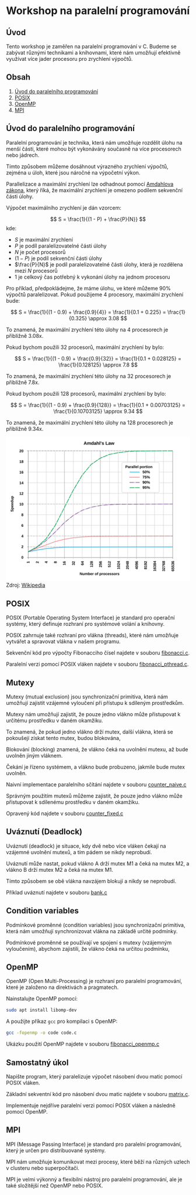 <!-- {% raw %} -->

# Workshop na paralelní programování

## Úvod

Tento workshop je zaměřen na paralelní programování v C.
Budeme se zabývat různými technikami a knihovnami,
které nám umožňují efektivně využívat více jader procesoru pro zrychlení výpočtů.

## Obsah

1. [Úvod do paralelního programování](#úvod-do-paralelního-programování)
2. [POSIX](#posix)
3. [OpenMP](#openmp)
4. [MPI](#mpi)

## Úvod do paralelního programování

Paralelní programování je technika, která nám umožňuje rozdělit úlohu na menší části,
které mohou být vykonávány současně na více procesorech nebo jádrech.

Tímto způsobem můžeme dosáhnout výrazného zrychlení výpočtů,
zejména u úloh, které jsou náročné na výpočetní výkon.

Parallelizace a maximální zrychlení lze odhadnout pomocí [Amdahlova zákona](https://en.wikipedia.org/wiki/Amdahl%27s_law),
který říká, že maximální zrychlení je omezeno podílem sekvenční části úlohy.

Výpočet maximálního zrychlení je dán vzorcem:

$$
S = \frac{1}{(1 - P) + \frac{P}{N}}
$$
kde:
- $S$ je maximální zrychlení
- $P$ je podíl paralelizovatelné části úlohy
- $N$ je počet procesorů
- $(1 - P)$ je podíl sekvenční části úlohy
- $\frac{P}{N}$ je podíl paralelizovatelné části úlohy, která je rozdělena mezi $N$ procesorů
- $1$ je celkový čas potřebný k vykonání úlohy na jednom procesoru

Pro příklad, předpokládejme, že máme úlohu, ve které můžeme 90% výpočtů paralelizovat.
Pokud použijeme 4 procesory, maximální zrychlení bude:

$$
S = \frac{1}{(1 - 0.9) + \frac{0.9}{4}} = \frac{1}{0.1 + 0.225} = \frac{1}{0.325} \approx 3.08
$$

To znamená, že maximální zrychlení této úlohy na 4 procesorech je přibližně 3.08x.

Pokud bychom použili 32 procesorů, maximální zrychlení by bylo:

$$
S = \frac{1}{(1 - 0.9) + \frac{0.9}{32}} = \frac{1}{0.1 + 0.028125} = \frac{1}{0.128125} \approx 7.8
$$

To znamená, že maximální zrychlení této úlohy na 32 procesorech je přibližně 7.8x.

Pokud bychom použili 128 procesorů, maximální zrychlení by bylo:

$$
S = \frac{1}{(1 - 0.9) + \frac{0.9}{128}} = \frac{1}{0.1 + 0.00703125} = \frac{1}{0.10703125} \approx 9.34
$$

To znamená, že maximální zrychlení této úlohy na 128 procesorech je přibližně 9.34x.

![Amdahl's law](./img/amdahls-law.png)
Zdroj: [Wikipedia](https://en.wikipedia.org/wiki/Amdahl%27s_law)

## POSIX

POSIX (Portable Operating System Interface) je standard pro operační systémy,
který definuje rozhraní pro systémové volání a knihovny.

POSIX zahrnuje také rozhraní pro vlákna (threads),
které nám umožňuje vytvářet a spravovat vlákna v našem programu.

Sekvenční kód pro výpočty Fibonacciho čísel najdete v souboru [fibonacci.c](./code/01_fibonacci/fibonacci.c).

Paralelní verzi pomocí POSIX vláken najdete v souboru [fibonacci_pthread.c](./code/01_fibonacci/fibonacci_pthread.c).

## Mutexy

Mutexy (mutual exclusion) jsou synchronizační primitiva,
která nám umožňují zajistit vzájemné vyloučení při přístupu k sdíleným prostředkům.

Mutexy nám umožňují zajistit, že pouze jedno vlákno může přistupovat k určitému prostředku v daném okamžiku.

To znamená, že pokud jedno vlákno drží mutex,
další vlákna, která se pokoušejí získat tento mutex, budou blokována,

Blokování (blocking) znamená, že vlákno čeká na uvolnění mutexu,
až bude uvolněn jiným vláknem.

Čekání je řízeno systémem,
a vlákno bude probuzeno, jakmile bude mutex uvolněn.

Naivní implementace paralelního sčítání najdete v souboru [counter_naive.c](code/02_counter/counter_naive.c)

Správným použitím mutexů můžeme zajistit,
že pouze jedno vlákno může přistupovat k sdílenému prostředku v daném okamžiku.

Opravený kód najdete v souboru [counter_fixed.c](code/02_counter/counter_fixed.c)

## Uváznutí (Deadlock)

Uváznutí (deadlock) je situace, kdy dvě nebo více vláken čekají na vzájemné uvolnění mutexů,
a tím pádem se nikdy neprobudí.

Uváznutí může nastat, pokud vlákno A drží mutex M1 a čeká na mutex M2,
a vlákno B drží mutex M2 a čeká na mutex M1.

Tímto způsobem se obě vlákna navzájem blokují a nikdy se neprobudí.

Příklad uváznutí najdete v souboru [bank.c](code/03_bank/bank.c)

## Condition variables

Podmínkové proměnné (condition variables) jsou synchronizační primitiva,
která nám umožňují synchronizovat vlákna na základě určité podmínky.

Podmínkové proměnné se používají ve spojení s mutexy (vzájemným vyloučením),
abychom zajistili, že vlákno čeká na určitou podmínku,

## OpenMP

OpenMP (Open Multi-Processing) je rozhraní pro paralelní programování,
které je založeno na direktivách a pragmatech.

Nainstalujte OpenMP pomocí:

```bash
sudo apt install libomp-dev
```

A použijte příkaz `gcc` pro kompilaci s OpenMP:

```bash
gcc -fopenmp -o code code.c
```

Ukázku použití OpenMP najdete v souboru [fibonacci_openmp.c](code/06_fibonacci_openmp/fibonacci_openmp.c)

## Samostatný úkol

Napište program, který paralelizuje výpočet násobení dvou matic pomocí POSIX vláken.

Základní sekventní kód pro násobení dvou matic najdete v souboru [matrix.c](./code/09_matrix/matrix.c).

Implementuje nejdříve paralelní verzi pomocí POSIX vláken a následně pomocí OpenMP.

## MPI

MPI (Message Passing Interface) je standard pro paralelní programování,
který je určen pro distribuované systémy.

MPI nám umožňuje komunikovat mezi procesy,
které běží na různých uzlech v clusteru nebo superpočítači.

MPI je velmi výkonný a flexibilní nástroj pro paralelní programování,
ale je také složitější než OpenMP nebo POSIX.

<!-- {% endraw %} -->
